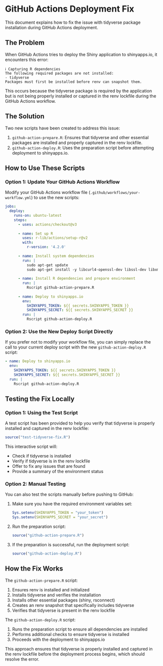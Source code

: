 # GitHub Actions Deployment Fix

This document explains how to fix the issue with tidyverse package installation during GitHub Actions deployment.

## The Problem

When GitHub Actions tries to deploy the Shiny application to shinyapps.io, it encounters this error:

```
ℹ Capturing R dependencies
The following required packages are not installed:
- tidyverse
Packages must first be installed before renv can snapshot them.
```

This occurs because the tidyverse package is required by the application but is not being properly installed or captured in the renv lockfile during the GitHub Actions workflow.

## The Solution

Two new scripts have been created to address this issue:

1. `github-action-prepare.R`: Ensures that tidyverse and other essential packages are installed and properly captured in the renv lockfile.
2. `github-action-deploy.R`: Uses the preparation script before attempting deployment to shinyapps.io.

## How to Use These Scripts

### Option 1: Update Your GitHub Actions Workflow

Modify your GitHub Actions workflow file (`.github/workflows/your-workflow.yml`) to use the new scripts:

```yaml
jobs:
  deploy:
    runs-on: ubuntu-latest
    steps:
      - uses: actions/checkout@v3
      
      - name: Set up R
        uses: r-lib/actions/setup-r@v2
        with:
          r-version: '4.2.0'
          
      - name: Install system dependencies
        run: |
          sudo apt-get update
          sudo apt-get install -y libcurl4-openssl-dev libssl-dev libxml2-dev
          
      - name: Install R dependencies and prepare environment
        run: |
          Rscript github-action-prepare.R
          
      - name: Deploy to shinyapps.io
        env:
          SHINYAPPS_TOKEN: ${{ secrets.SHINYAPPS_TOKEN }}
          SHINYAPPS_SECRET: ${{ secrets.SHINYAPPS_SECRET }}
        run: |
          Rscript github-action-deploy.R
```

### Option 2: Use the New Deploy Script Directly

If you prefer not to modify your workflow file, you can simply replace the call to your current deploy script with the new `github-action-deploy.R` script:

```yaml
- name: Deploy to shinyapps.io
  env:
    SHINYAPPS_TOKEN: ${{ secrets.SHINYAPPS_TOKEN }}
    SHINYAPPS_SECRET: ${{ secrets.SHINYAPPS_SECRET }}
  run: |
    Rscript github-action-deploy.R
```

## Testing the Fix Locally

### Option 1: Using the Test Script

A test script has been provided to help you verify that tidyverse is properly installed and captured in the renv lockfile:

```r
source("test-tidyverse-fix.R")
```

This interactive script will:
- Check if tidyverse is installed
- Verify if tidyverse is in the renv lockfile
- Offer to fix any issues that are found
- Provide a summary of the environment status

### Option 2: Manual Testing

You can also test the scripts manually before pushing to GitHub:

1. Make sure you have the required environment variables set:
   ```r
   Sys.setenv(SHINYAPPS_TOKEN = "your_token")
   Sys.setenv(SHINYAPPS_SECRET = "your_secret")
   ```

2. Run the preparation script:
   ```r
   source("github-action-prepare.R")
   ```

3. If the preparation is successful, run the deployment script:
   ```r
   source("github-action-deploy.R")
   ```

## How the Fix Works

The `github-action-prepare.R` script:

1. Ensures renv is installed and initialized
2. Installs tidyverse and verifies the installation
3. Installs other essential packages (shiny, rsconnect)
4. Creates an renv snapshot that specifically includes tidyverse
5. Verifies that tidyverse is present in the renv lockfile

The `github-action-deploy.R` script:

1. Runs the preparation script to ensure all dependencies are installed
2. Performs additional checks to ensure tidyverse is installed
3. Proceeds with the deployment to shinyapps.io

This approach ensures that tidyverse is properly installed and captured in the renv lockfile before the deployment process begins, which should resolve the error.
